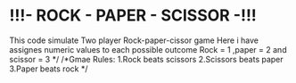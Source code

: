 # !!!- ROCK - PAPER - SCISSOR -!!! 
This code simulate Two player Rock-paper-cissor game  Here i have assignes numeric values to each possible outcome Rock = 1 ,paper = 2  and scissor = 3 */  /*Gmae Rules:         1.Rock beats scissors         2.Scissors beats paper         3.Paper beats rock */
